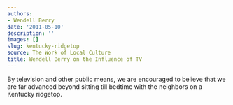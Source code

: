 ```yaml
---
authors:
- Wendell Berry
date: '2011-05-10'
description: ''
images: []
slug: kentucky-ridgetop
source: The Work of Local Culture
title: Wendell Berry on the Influence of TV
---
```


By television and other public means, we are encouraged to believe that we are far advanced beyond sitting till bedtime with the neighbors on a Kentucky ridgetop.